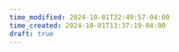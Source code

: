 ```yaml
---
time_modified: 2024-10-01T22:49:57-04:00
time_created: 2024-10-01T13:37:19-04:00
draft: true
---
```

